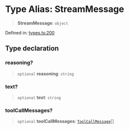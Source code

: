 # Type Alias: StreamMessage

> **StreamMessage**: `object`

Defined in: [types.ts:200](https://github.com/GeoDaCenter/openassistant/blob/aa41155e698e0b65b1716140c0c14440cdd9d76a/packages/core/src/types.ts#L200)

## Type declaration

### reasoning?

> `optional` **reasoning**: `string`

### text?

> `optional` **text**: `string`

### toolCallMessages?

> `optional` **toolCallMessages**: [`ToolCallMessage`](ToolCallMessage.md)[]
